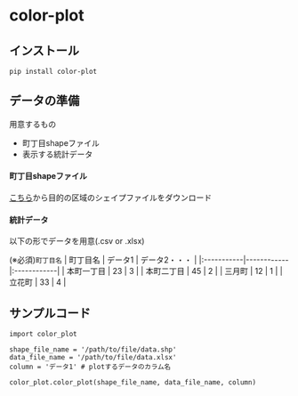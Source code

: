 # color-plot

## インストール

`pip install color-plot`

## データの準備

用意するもの
- 町丁目shapeファイル
- 表示する統計データ

#### 町丁目shapeファイル

[こちら](https://www.e-stat.go.jp/gis/statmap-search?page=1&type=2&aggregateUnitForBoundary=A&toukeiCode=00200521&toukeiYear=2015&serveyId=A002005212015&coordsys=1&format=shape)から目的の区域のシェイプファイルをダウンロード

#### 統計データ
以下の形でデータを用意(.csv or .xlsx)

(※必須)`町丁目名`
| 町丁目名 | データ1 | データ2・・・ |
|:-----------|------------|:------------|
| 本町一丁目       | 23       | 3         |
| 本町二丁目   | 45      | 2       |
|  三月町      | 12        | 1         |
|    立花町     | 33          | 4           |



## サンプルコード

```
import color_plot

shape_file_name = '/path/to/file/data.shp'
data_file_name = '/path/to/file/data.xlsx'
column = 'データ1' # plotするデータのカラム名

color_plot.color_plot(shape_file_name, data_file_name, column)
```